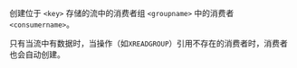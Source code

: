 创建位于 `<key>` 存储的流中的消费者组 `<groupname>` 中的消费者 `<consumername>`。

只有当流中有数据时，当操作（如`XREADGROUP`）引用不存在的消费者时，消费者也会自动创建。
